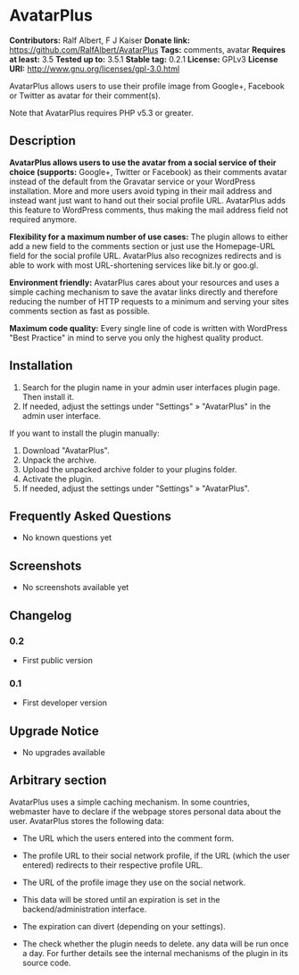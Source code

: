 # AvatarPlus #

**Contributors:** Ralf Albert, F J Kaiser
**Donate link:** https://github.com/RalfAlbert/AvatarPlus
**Tags:** comments, avatar
**Requires at least:** 3.5
**Tested up to:** 3.5.1
**Stable tag:** 0.2.1
**License:** GPLv3
**License URI:** http://www.gnu.org/licenses/gpl-3.0.html

AvatarPlus allows users to use their profile image from Google+, Facebook or Twitter as avatar for their comment(s).

Note that AvatarPlus requires PHP v5.3 or greater.

## Description ##

**AvatarPlus allows users to use the avatar from a social service of their choice (supports:** Google+, Twitter or Facebook) as their comments avatar instead of the default from the Gravatar service or your WordPress installation. More and more users avoid typing in their mail address and instead want just want to hand out their social profile URL. AvatarPlus adds this feature to WordPress comments, thus making the mail address field not required anymore.

**Flexibility for a maximum number of use cases:** The plugin allows to either add a new field to the comments section or just use the Homepage-URL field for the social profile URL. AvatarPlus also recognizes redirects and is able to work with most URL-shortening services like bit.ly or goo.gl.

**Environment friendly:** AvatarPlus cares about your resources and uses a simple caching mechanism to save the avatar links directly and therefore reducing the number of HTTP requests to a minimum and serving your sites comments section as fast as possible.

**Maximum code quality:** Every single line of code is written with WordPress "Best Practice" in mind to serve you only the highest quality product.


## Installation ##

1. Search for the plugin name in your admin user interfaces plugin page. Then install it.
2. If needed, adjust the settings under "Settings" » "AvatarPlus" in the admin user interface.

If you want to install the plugin manually:

1. Download "AvatarPlus".
2. Unpack the archive.
3. Upload the unpacked archive folder to your plugins folder.
4. Activate the plugin.
5. If needed, adjust the settings under "Settings" » "AvatarPlus".

## Frequently Asked Questions ##

 - No known questions yet

## Screenshots ##

 - No screenshots available yet

## Changelog ##

### 0.2 ###

* First public version

### 0.1 ###

* First developer version

## Upgrade Notice ##

 - No upgrades available

## Arbitrary section ##

AvatarPlus uses a simple caching mechanism. In some countries, webmaster have to declare if the webpage stores personal data about the user. AvatarPlus stores the following data:

 - The URL which the users entered into the comment form.
 - The profile URL to their social network profile, if the URL (which the user entered) redirects to their respective profile URL.
 - The URL of the profile image they use on the social network.

 - This data will be stored until an expiration is set in the backend/administration interface.
 - The expiration can divert (depending on your settings).
 - The check whether the plugin needs to delete. any data will be run once a day. For further details see the internal mechanisms of the plugin in its source code.